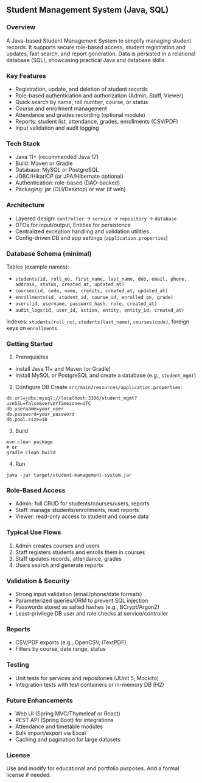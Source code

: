 ## Student Management System (Java, SQL)

### Overview
A Java-based Student Management System to simplify managing student records. It supports secure role-based access, student registration and updates, fast search, and report generation. Data is persisted in a relational database (SQL), showcasing practical Java and database skills.

### Key Features
- Registration, update, and deletion of student records
- Role-based authentication and authorization (Admin, Staff, Viewer)
- Quick search by name, roll number, course, or status
- Course and enrollment management
- Attendance and grades recording (optional module)
- Reports: student list, attendance, grades, enrollments (CSV/PDF)
- Input validation and audit logging

### Tech Stack
- Java 11+ (recommended Java 17)
- Build: Maven or Gradle
- Database: MySQL or PostgreSQL
- JDBC/HikariCP (or JPA/Hibernate optional)
- Authentication: role-based (DAO-backed)
- Packaging: jar (CLI/Desktop) or war (if web)

### Architecture
- Layered design: `controller` → `service` → `repository` → `database`
- DTOs for input/output, Entities for persistence
- Centralized exception handling and validation utilities
- Config-driven DB and app settings (`application.properties`)

### Database Schema (minimal)
Tables (example names):
- `students(id, roll_no, first_name, last_name, dob, email, phone, address, status, created_at, updated_at)`
- `courses(id, code, name, credits, created_at, updated_at)`
- `enrollments(id, student_id, course_id, enrolled_on, grade)`
- `users(id, username, password_hash, role, created_at)`
- `audit_logs(id, user_id, action, entity, entity_id, created_at)`

Indexes: `students(roll_no)`, `students(last_name)`, `courses(code)`, foreign keys on `enrollments`.

### Getting Started
1) Prerequisites
- Install Java 11+ and Maven (or Gradle)
- Install MySQL or PostgreSQL and create a database (e.g., `student_mgmt`)

2) Configure DB
Create `src/main/resources/application.properties`:
```
db.url=jdbc:mysql://localhost:3306/student_mgmt?useSSL=false&serverTimezone=UTC
db.username=your_user
db.password=your_password
db.pool.size=10
```

3) Build
```
mvn clean package
# or
gradle clean build
```

4) Run
```
java -jar target/student-management-system.jar
```

### Role-Based Access
- Admin: full CRUD for students/courses/users, reports
- Staff: manage students/enrollments, read reports
- Viewer: read-only access to student and course data

### Typical Use Flows
1. Admin creates courses and users
2. Staff registers students and enrolls them in courses
3. Staff updates records, attendance, grades
4. Users search and generate reports

### Validation & Security
- Strong input validation (email/phone/date formats)
- Parameterized queries/ORM to prevent SQL injection
- Passwords stored as salted hashes (e.g., BCrypt/Argon2)
- Least-privilege DB user and role checks at service/controller

### Reports
- CSV/PDF exports (e.g., OpenCSV, iTextPDF)
- Filters by course, date range, status

### Testing
- Unit tests for services and repositories (JUnit 5, Mockito)
- Integration tests with test containers or in-memory DB (H2)

### Future Enhancements
- Web UI (Spring MVC/Thymeleaf or React)
- REST API (Spring Boot) for integrations
- Attendance and timetable modules
- Bulk import/export via Excel
- Caching and pagination for large datasets

### License
Use and modify for educational and portfolio purposes. Add a formal license if needed.


